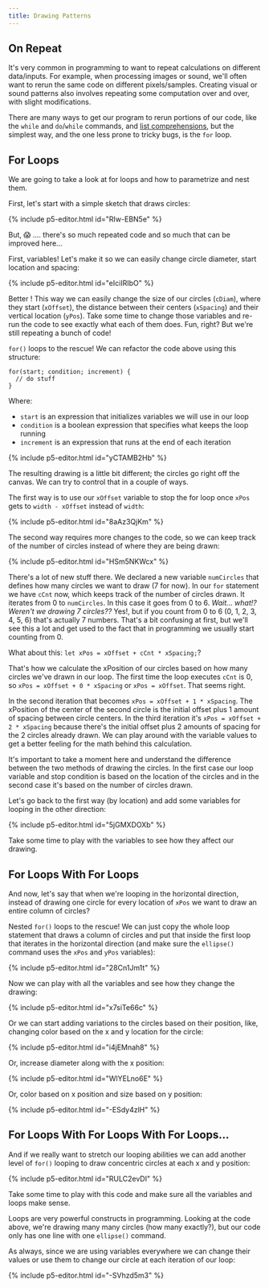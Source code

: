 ```yaml
---
title: Drawing Patterns
---
```

## On Repeat

It's very common in programming to want to repeat calculations on different data/inputs. For example, when processing images or sound, we'll often want to rerun the same code on different pixels/samples. Creating visual or sound patterns also involves repeating some computation over and over, with slight modifications.

There are many ways to get our program to rerun portions of our code, like the `while` and `do`/`while` commands, and [list comprehensions](https://en.wikipedia.org/wiki/List_comprehension), but the simplest way, and the one less prone to tricky bugs, is the `for` loop.

## For Loops

We are going to take a look at for loops and how to parametrize and nest them.

First, let's start with a simple sketch that draws circles:

{% include p5-editor.html id="RIw-EBN5e" %}

But, 😱 ....  there's so much repeated code and so much that can be improved here...

First, variables! Let's make it so we can easily change circle diameter, start location and spacing:

{% include p5-editor.html id="eIciIRIbO" %}

Better ! This way we can easily change the size of our circles (```cDiam```), where they start (```xOffset```), the distance between their centers (```xSpacing```) and their vertical location (```yPos```). Take some time to change those variables and re-run the code to see exactly what each of them does. Fun, right? But we're still repeating a bunch of code!

```for()``` loops to the rescue! We can refactor the code above using this structure:

```
for(start; condition; increment) {
  // do stuff
}
```
Where:
- ```start``` is an expression that initializes variables we will use in our loop
- ```condition``` is a boolean expression that specifies what keeps the loop running
- ```increment``` is an expression that runs at the end of each iteration

{% include p5-editor.html id="yCTAMB2Hb" %}

The resulting drawing is a little bit different; the circles go right off the canvas. We can try to control that in a couple of ways.

The first way is to use our ```xOffset``` variable to stop the for loop once ```xPos``` gets to ```width - xOffset``` instead of ```width```:

{% include p5-editor.html id="8aAz3QjKm" %}

The second way requires more changes to the code, so we can keep track of the number of circles instead of where they are being drawn:

{% include p5-editor.html id="HSm5NKWcx" %}

There's a lot of new stuff there. We declared a new variable ```numCircles``` that defines how many circles we want to draw (7 for now). In our ```for``` statement we have ```cCnt``` now, which keeps track of the number of circles drawn. It iterates from 0 to ```numCircles```. In this case it goes from 0 to 6. *Wait... what!? Weren't we drawing 7 circles??* Yes!, but if you count from 0 to 6 (0, 1, 2, 3, 4, 5, 6) that's actually 7 numbers. That's a bit confusing at first, but we'll see this a lot and get used to the fact that in programming we usually start counting from 0.

What about this: ```let xPos = xOffset + cCnt * xSpacing;```?

That's how we calculate the xPosition of our circles based on how many circles we've drawn in our loop. The first time the loop executes ```cCnt``` is 0, so ```xPos = xOffset + 0 * xSpacing``` or ```xPos = xOffset```. That seems right.

In the second iteration that becomes ```xPos = xOffset + 1 * xSpacing```. The xPosition of the center of the second circle is the initial offset plus 1 amount of spacing between circle centers. In the third iteration it's ```xPos = xOffset + 2 * xSpacing``` because there's the initial offset plus 2 amounts of spacing for the 2 circles already drawn. We can play around with the variable values to get a better feeling for the math behind this calculation.

It's important to take a moment here and understand the difference between the two methods of drawing the circles. In the first case our loop variable and stop condition is based on the location of the circles and in the second case it's based on the number of circles drawn.

Let's go back to the first way (by location) and add some variables for looping in the other direction:

{% include p5-editor.html id="5jGMXDOXb" %}

Take some time to play with the variables to see how they affect our drawing.

## For Loops With For Loops

And now, let's say that when we're looping in the horizontal direction, instead of drawing one circle for every location of ```xPos``` we want to draw an entire column of circles?

Nested ```for()``` loops to the rescue! We can just copy the whole loop statement that draws a column of circles and put that inside the first loop that iterates in the horizontal direction (and make sure the ```ellipse()``` command uses the ```xPos``` and ```yPos``` variables):

{% include p5-editor.html id="28Cn1Jm1t" %}

Now we can play with all the variables and see how they change the drawing:

{% include p5-editor.html id="x7siTe66c" %}

Or we can start adding variations to the circles based on their position, like, changing color based on the x and y location for the circle:

{% include p5-editor.html id="i4jEMnah8" %}

Or, increase diameter along with the x position:

{% include p5-editor.html id="WlYELno6E" %}

Or, color based on x position and size based on y position:

{% include p5-editor.html id="-ESdy4zlH" %}

## For Loops With For Loops With For Loops...

And if we really want to stretch our looping abilities we can add another level of ```for()``` looping to draw concentric circles at each x and y position:

{% include p5-editor.html id="RULC2evDI" %}

Take some time to play with this code and make sure all the variables and loops make sense.

Loops are very powerful constructs in programming. Looking at the code above, we're drawing many many circles (how many exactly?), but our code only has one line with one ```ellipse()``` command.

As always, since we are using variables everywhere we can change their values or use them to change our circle at each iteration of our loop:

{% include p5-editor.html id="-SVhzd5m3" %}
